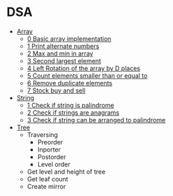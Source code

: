 # DSA

- [Array](https://github.com/sumeetmathpati/DSA/tree/master/array)
    - [0 Basic array implementation](https://github.com/sumeetmathpati/DSA/tree/master/array/0%20Array%20implementation)
    - [1 Print alternate numbers](https://github.com/sumeetmathpati/DSA/tree/master/array/1%20Print%20alternate%20numbers)
    - [2 Max and min in array](https://github.com/sumeetmathpati/DSA/tree/master/array/2%20Max%20and%20min%20in%20array)
    - [3 Second largest element](https://github.com/sumeetmathpati/DSA/tree/master/array/3%20Second%20largest%20element)
    - [4 Left Rotation of the array by D places](https://github.com/sumeetmathpati/DSA/tree/master/array/4%20Left%20Rotation%20of%20the%20array%20by%20D%20places)
    - [5 Count elements smaller than or equal to](https://github.com/sumeetmathpati/DSA/tree/master/array/5%20Count%20elements%20smaller%20than%20or%20equal%20to%20)
    - [6 Remove duplicate elements](https://github.com/sumeetmathpati/DSA/tree/master/array/6%20Remove%20duplicate%20elements)
    - [7 Stock buy and sell ](https://github.com/sumeetmathpati/DSA/tree/master/array/7%20Stock%20buy%20and%20sell%20)
- [String](https://github.com/sumeetmathpati/DSA/tree/master/string)
    - [1 Check if string is palindrome](https://github.com/sumeetmathpati/DSA/tree/master/string/1%20Check%20if%20string%20is%20palindrome)
    - [2 Check if strings are anagrams](https://github.com/sumeetmathpati/DSA/tree/master/string/2%20Check%20if%20strings%20are%20anagrams)
    - [3 Check if string can be arranged to palindrome](https://github.com/sumeetmathpati/DSA/tree/master/string/3%20Check%20if%20string%20can%20be%20arranged%20to%20palindrome)
- [Tree](https://github.com/sumeetmathpati/DSA/tree/master/tree)
    - Traversing
        - Preorder
        - Inporter
        - Postorder
        - Level order
    - Get level and height of tree
    - Get leaf count
    - Create mirror
    